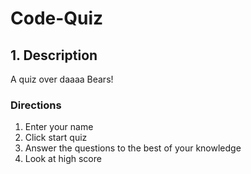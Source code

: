 # Code-Quiz


## 1. Description
A quiz over daaaa Bears!


### Directions
1. Enter your name
2. Click start quiz
3. Answer the questions to the best of your knowledge
4. Look at high score
